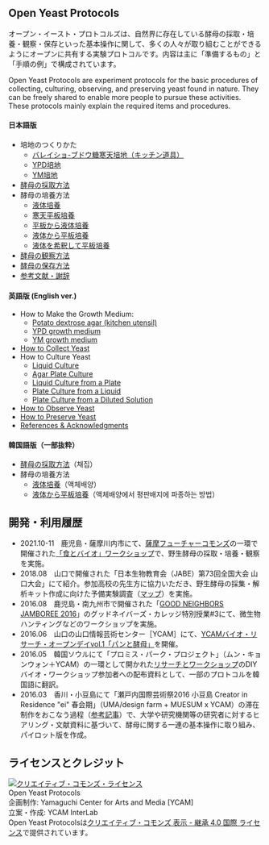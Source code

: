 ## Open Yeast Protocols
  
オープン・イースト・プロトコルズは、自然界に存在している酵母の採取・培養・観察・保存といった基本操作に関して、多くの人々が取り組むことができるようにオープンに共有する実験プロトコルです。内容は主に「準備するもの」と「手順の例」で構成されています。  
  
Open Yeast Protocols are experiment protocols for the basic procedures of collecting, culturing, observing, and preserving yeast found in nature. They can be freely shared to enable more people to pursue these activities. These protocols mainly explain the required items and procedures.
  
#### 日本語版  
- 培地のつくりかた 
  - [バレイショ-ブドウ糖寒天培地（キッチン道具）](jp/PDAmedium_kitchen.md)
  - [YPD培地](jp/YPDmedium.md) 
  - [YM培地](jp/YMmedium.md)  
- [酵母の採取方法](jp/hunt.md)  
- 酵母の培養方法 
  - [液体培養](jp/liquidculture.md)
  - [寒天平板培養](jp/plateculture.md)
  - [平板から液体培養](jp/plate2liquid.md)
  - [液体から平板培養](jp/liquid2plate.md)
  - [液体を希釈して平板培養](jp/liquiddilution2plate.md)  
- [酵母の観察方法](jp/observe.md)
- [酵母の保存方法](jp/stock.md)
- [参考文献・謝辞](jp/references.md)
  
#### 英語版 (English ver.) 
- How to Make the Growth Medium: 
  - [Potato dextrose agar (kitchen utensil)](en/PDAmedium_kitchen_en.md)
  - [YPD growth medium](en/YPDmedium_en.md)
  - [YM growth medium](en/YMmedium_en.md)
- [How to Collect Yeast](en/hunt_en.md)
- How to Culture Yeast
  - [Liquid Culture](en/liquidculture_en.md)
  - [Agar Plate Culture](en/plateculture_en.md)
  - [Liquid Culture from a Plate](en/plate2liquid_en.md)
  - [Plate Culture from a Liquid](en/liquid2plate_en.md)
  - [Plate Culture from a Diluted Solution](en/liquiddilution2plate_en.md)
- [How to Observe Yeast](en/observe_en.md)
- [How to Preserve Yeast](en/stock_en.md)
- [References & Acknowledgments](en/references_en.md)
  
#### 韓国語版（一部抜粋）
- [酵母の採取方法](kr/hunt_kr.md)（채집）  
- 酵母の培養方法 
  - [液体培養](kr/liquidculture_kr.md)（액체배양）
  - [液体から平板培養](kr/liquid2plate_kr.md)（액체배양에서 평판배지에 파종하는 방법）


## 開発・利用履歴
- 2021.10-11　鹿児島・薩摩川内市にて、[薩摩フューチャーコモンズ](https://kigyo-satsumasendai.jp/sfc/)の一環で開催された[「食とバイオ」ワークショップ](http://www.city.satsumasendai.lg.jp/www/contents/1630476742913/index.html)で、野生酵母の採取・培養・観察を実施。
- 2018.08　山口で開催された「日本生物教育会（JABE）第73回全国大会 山口大会」にて紹介。参加高校の先生方に協力いただき、野生酵母の採集・解析キット作成に向けた予備実験調査（[マップ](https://www.google.com/maps/d/u/1/edit?mid=1jAaTy_FYrJweN7rdK8IP0za3kzfQYVFp&usp=sharing)）を実施。
- 2016.08　鹿児島・南九州市で開催された「[GOOD NEIGHBORS JAMBOREE 2016](http://goodneighborsjamboree.com/2016/)」のグッドネイバーズ・カレッジ特別授業#3にて、微生物ハンティングなどのワークショップを実施。
- 2016.06　山口の山口情報芸術センター［YCAM］にて、[YCAMバイオ・リサーチ・オープンデイvol.1「パンと酵母」](https://www.ycam.jp/events/2016/ycam-bio-research-open-day-vol1/)を開催。
- 2016.05　韓国ソウルにて「プロミス・パーク・プロジェクト」（ムン・キョンウォン＋YCAM）の一環として開かれた[リサーチとワークショップ](https://promise-park.ycam.jp/ja/research-workshop-and-fieldwork/)のDIYバイオ・ワークショップ参加者への配布資料として、一部のプロトコルを韓国語に翻訳。
- 2016.03　香川・小豆島にて「瀬戸内国際芸術祭2016 小豆島 Creator in Residence "ei" 春会期」（UMA/design farm + MUESUM x YCAM）の滞在制作をおこなう過程（[参考記事](https://www.nettam.jp/column/future-life-expression/2/)）で、大学や研究機関等の研究者に対するヒアリング・文献資料に基づいて、酵母に関する一連の基本操作に取り組み、パイロット版を作成。

## ライセンスとクレジット
<a href="http://creativecommons.org/licenses/by-sa/4.0/" rel="license"><img style="border-width: 0;" alt="クリエイティブ・コモンズ・ライセンス" src="http://i.creativecommons.org/l/by-sa/4.0/80x15.png" /></a>
<br /> 
Open Yeast Protocols  
企画制作: Yamaguchi Center for Arts and Media [YCAM]<br />
立案・作成: YCAM InterLab<br />
Open Yeast Protocolsは<a href="http://creativecommons.org/licenses/by-sa/4.0/" rel="license">クリエイティブ・コモンズ 表示 - 継承 4.0 国際 ライセンス</a>で提供されています。
